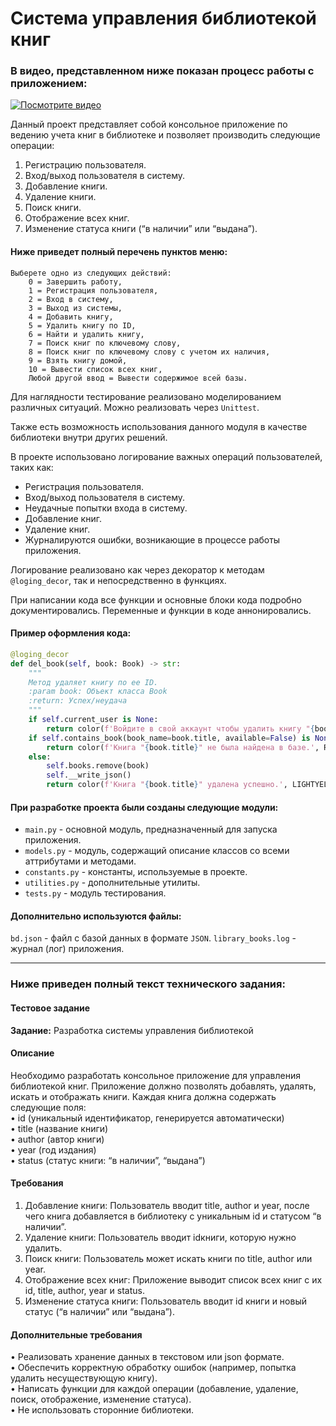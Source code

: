 # Система управления библиотекой книг

### В видео, представленном ниже показан процесс работы с приложением:
[![Посмотрите видео](https://raw.githubusercontent.com/Topotun77/library_of_books/branch/tree/master/Media/ScreenShot01.jpg)](https://raw.githubusercontent.com/Topotun77/library_of_books/branch/tree/master/Media/video.mp4)

Данный проект представляет собой консольное приложение по ведению учета книг в библиотеке и позволяет производить 
следующие операции: 

1. Регистрацию пользователя.
2. Вход/выход пользователя в систему.
3. Добавление книги.
4. Удаление книги.
5. Поиск книги.
6. Отображение всех книг.
7. Изменение статуса книги (“в наличии” или “выдана”).

#### Ниже приведет полный перечень пунктов меню:
```
Выберете одно из следующих действий:
	0 = Завершить работу,
	1 = Регистрация пользователя,
	2 = Вход в систему,
	3 = Выход из системы,
	4 = Добавить книгу,
	5 = Удалить книгу по ID,
	6 = Найти и удалить книгу,
	7 = Поиск книг по ключевому слову,
	8 = Поиск книг по ключевому слову с учетом их наличия,
	9 = Взять книгу домой,
	10 = Вывести список всех книг,
	Любой другой ввод = Вывести содержимое всей базы.
```

Для наглядности тестирование реализовано моделированием различных ситуаций.
Можно реализовать через `Unittest`.

Также есть возможность использования данного модуля в качестве библиотеки внутри других решений.

В проекте использовано логирование важных операций пользователей, таких как:

- Регистрация пользователя.
- Вход/выход пользователя в систему.
- Неудачные попытки входа в систему.
- Добавление книг.
- Удаление книг.
- Журналируются ошибки, возникающие в процессе работы приложения.

Логирование реализовано как через декоратор к методам `@loging_decor`, так и непосредственно в функциях. 

При написании кода все функции и основные блоки кода подробно документировались.
Переменные и функции в коде аннонировались.

#### Пример оформления кода:
```python
@loging_decor
def del_book(self, book: Book) -> str:
    """
    Метод удаляет книгу по ее ID.
    :param book: Объект класса Book
    :return: Успех/неудача
    """
    if self.current_user is None:
        return color(f'Войдите в свой аккаунт чтобы удалить книгу "{book}".')
    if self.contains_book(book_name=book.title, available=False) is None:
        return color(f'Книга "{book.title}" не была найдена в базе.', RED)
    else:
        self.books.remove(book)
        self.__write_json()
        return color(f'Книга "{book.title}" удалена успешно.', LIGHTYELLOW)
```
#### При разработке проекта были созданы следующие модули:
- `main.py` - основной модуль, предназначенный для запуска приложения.
- `models.py` - модуль, содержащий описание классов со всеми аттрибутами и методами. 
- `constants.py` - константы, используемые в проекте.
- `utilities.py` - дополнительные утилиты.
- `tests.py` - модуль тестирования.

#### Дополнительно используются файлы:
`bd.json` - файл с базой данных в формате `JSON`.
`library_books.log` - журнал (лог) приложения.

---
### Ниже приведен полный текст технического задания:

#### Тестовое задание 
**Задание:** Разработка системы управления библиотекой
#### Описание
Необходимо разработать консольное приложение для управления библиотекой книг. 
Приложение должно позволять добавлять, удалять, искать и отображать книги. Каждая книга должна содержать следующие поля:  
 • id (уникальный идентификатор, генерируется автоматически)  
 • title (название книги)  
 • author (автор книги)  
 • year (год издания)  
 • status (статус книги: “в наличии”, “выдана”)

#### Требования
 1. Добавление книги: Пользователь вводит title, author и year, после чего книга добавляется в библиотеку с уникальным id и статусом “в наличии”.
 2. Удаление книги: Пользователь вводит idкниги, которую нужно удалить.
 3. Поиск книги: Пользователь может искать книги по title, author или year.
 4. Отображение всех книг: Приложение выводит список всех книг с их id, title, author, year и status.
 5. Изменение статуса книги: Пользователь вводит id книги и новый статус (“в наличии” или “выдана”).

#### Дополнительные требования
 • Реализовать хранение данных в текстовом или json формате.  
 • Обеспечить корректную обработку ошибок (например, попытка удалить несуществующую книгу).  
 • Написать функции для каждой операции (добавление, удаление, поиск, отображение, изменение статуса).  
 • Не использовать сторонние библиотеки.
